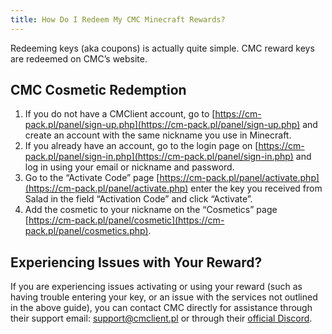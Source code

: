 ```yaml
---
title: How Do I Redeem My CMC Minecraft Rewards?
---
```


Redeeming keys (aka coupons) is actually quite simple. CMC reward keys are redeemed on CMC’s website.

## CMC Cosmetic Redemption

1. If you do not have a CMClient account, go to
   [https://cm-pack.pl/panel/sign-up.php](https://cm-pack.pl/panel/sign-up.php) and create an account with the same
   nickname you use in Minecraft.
2. If you already have an account, go to the login page on
   [https://cm-pack.pl/panel/sign-in.php](https://cm-pack.pl/panel/sign-in.php) and log in using your email or nickname
   and password.
3. Go to the “Activate Code” page [https://cm-pack.pl/panel/activate.php](https://cm-pack.pl/panel/activate.php) enter
   the key you received from Salad in the field “Activation Code” and click “Activate”.
4. Add the cosmetic to your nickname on the “Cosmetics” page
   [https://cm-pack.pl/panel/cosmetic](https://cm-pack.pl/panel/cosmetics.php).

## Experiencing Issues with Your Reward?

If you are experiencing issues activating or using your reward (such as having trouble entering your key, or an issue
with the services not outlined in the above guide), you can contact CMC directly for assistance through their support
email: [support@cmclient.pl](mailto:support@cmclient.pl) or through their
[official Discord](https://discord.com/invite/ksHzvmW).
